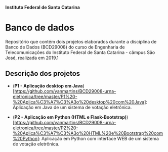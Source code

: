 **Instituto Federal de Santa Catarina**

# Banco de dados 

Repositório que contém dois projetos elaborados durante a disciplina de Banco de Dados (BCD29008) do curso de Engenharia de Telecomunicações do Instituto Federal de Santa Catarina - câmpus São José, realizada em 2019.1

## Descrição dos projetos

* (**P1 - Aplicação desktop em Java**)[https://github.com/yanmartins/BCD29008-urna-eletronica/tree/master/P1%20-%20Aplica%C3%A7%C3%A3o%20desktop%20com%20Java]: Aplicação em Java de um sistema de votação eletrônica.

* (**P2 - Aplicação em Python (HTML e Flask-Bootstrap)**)[https://github.com/yanmartins/BCD29008-urna-eletronica/tree/master/P2%20-%20Aplica%C3%A7%C3%A3o%20HTML%20e%20Bootstrap%20com%20Python]: Aplicação em Python com interface WEB de um sistema de votação eletrônica.
